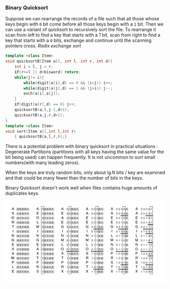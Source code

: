### Binary Quicksort

Suppose we can rearrange the records of a file such that all those whose keys begin with `0` bit come before all those keys begin with a `1` bit. Then we can use a variant of quicksort to recursively sort the file. To rearrange it scan from left to find a key that starts with a 1 bit, scan from right to find a key that starts with a `0` bits, exchange and continue until the scanning pointers cross. *Radix exchange sort*

````c++
template <class Item>
void quicksortB(Item a[], int l, int r, int d){
    int i = l, j = r;
    if(r<=l || d>bisword) return;
    while(j!= i){
        while(digit(a[i],d) == 0 && (i<j)) i++;
        while(digit(a[j],d) == 1 && (j>i)) j--;
        exch(a[i],a[j]);
    }
    if(digit(a[r],d) == 0) j++;
    quicksortB(a,l,j-1,d+1);
    quicksortB(a,j,r,d+1);
}
template <class Item>
void sort(Item a[],int l,int r)
	{ quicksortB(a,l,r,0);}
````

There is a potential problem with binary quicksort in practical situations : Degenerate Partitions (partitions with all keys having the same value for the bit being used) can happen frequently. It is not uncommon to sort small numbers(with many leading zeros).

When the keys are truly random bits, only about $\lg N$ bits / key are examined and that could be many fewer than the number of bits in the keys.

Binary Quicksort doesn't work well when files contains huge amounts of duplicates keys.

![image-20201205074703368](2-Binary_Quicksort.assets\image-20201205074703368.png)